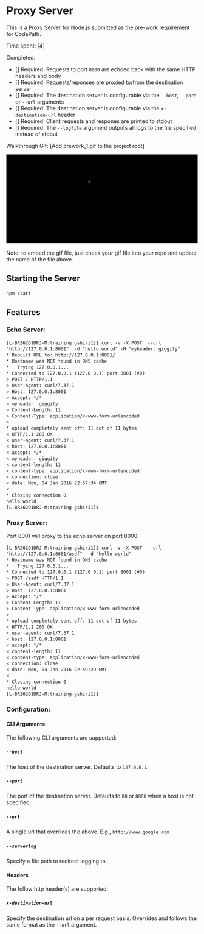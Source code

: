 # Proxy Server

This is a Proxy Server for Node.js submitted as the [pre-work](http://courses.codepath.com/snippets/intro_to_nodejs/prework) requirement for CodePath.

Time spent: [4]

Completed:

* [] Required: Requests to port `8000` are echoed back with the same HTTP headers and body
* [] Required: Requests/reponses are proxied to/from the destination server
* [] Required: The destination server is configurable via the `--host`, `--port`  or `--url` arguments
* [] Required: The destination server is configurable via the `x-destination-url` header
* [] Required: Client requests and respones are printed to stdout
* [] Required: The `--logfile` argument outputs all logs to the file specified instead of stdout


Walkthrough Gif:
[Add prework_1.gif to the project root] 

![Video Walkthrough](prework_1.gif)

Note: to embed the gif file, just check your gif file into your repo and update the name of the file above.

## Starting the Server

```bash
npm start
```

## Features

### Echo Server:

```
[L-BR262Q1DRJ-M:training gshiri1]$ curl -v -X POST  --url "http://127.0.0.1:8001"  -d "hello world" -H "myheader: giggity"
* Rebuilt URL to: http://127.0.0.1:8001/
* Hostname was NOT found in DNS cache
*   Trying 127.0.0.1...
* Connected to 127.0.0.1 (127.0.0.1) port 8001 (#0)
> POST / HTTP/1.1
> User-Agent: curl/7.37.1
> Host: 127.0.0.1:8001
> Accept: */*
> myheader: giggity
> Content-Length: 11
> Content-Type: application/x-www-form-urlencoded
> 
* upload completely sent off: 11 out of 11 bytes
< HTTP/1.1 200 OK
< user-agent: curl/7.37.1
< host: 127.0.0.1:8001
< accept: */*
< myheader: giggity
< content-length: 11
< content-type: application/x-www-form-urlencoded
< connection: close
< date: Mon, 04 Jan 2016 22:57:34 GMT
< 
* Closing connection 0
hello world
[L-BR262Q1DRJ-M:training gshiri1]$ 
```

### Proxy Server:

Port 8001 will proxy to the echo server on port 8000.

```
[L-BR262Q1DRJ-M:training gshiri1]$ curl -v -X POST  --url "http://127.0.0.1:8001/asdf"  -d "hello world"
* Hostname was NOT found in DNS cache
*   Trying 127.0.0.1...
* Connected to 127.0.0.1 (127.0.0.1) port 8001 (#0)
> POST /asdf HTTP/1.1
> User-Agent: curl/7.37.1
> Host: 127.0.0.1:8001
> Accept: */*
> Content-Length: 11
> Content-Type: application/x-www-form-urlencoded
> 
* upload completely sent off: 11 out of 11 bytes
< HTTP/1.1 200 OK
< user-agent: curl/7.37.1
< host: 127.0.0.1:8001
< accept: */*
< content-length: 11
< content-type: application/x-www-form-urlencoded
< connection: close
< date: Mon, 04 Jan 2016 22:59:29 GMT
< 
* Closing connection 0
hello world
[L-BR262Q1DRJ-M:training gshiri1]$ 
```

### Configuration:

#### CLI Arguments:

The following CLI arguments are supported:

##### `--host`

The host of the destination server. Defaults to `127.0.0.1`.

##### `--port`

The port of the destination server. Defaults to `80` or `8000` when a host is not specified.

##### `--url`

A single url that overrides the above. E.g., `http://www.google.com`

##### `--serverlog`

Specify a file path to redirect logging to.

#### Headers

The follow http header(s) are supported:

##### `x-destination-url`

Specify the destination url on a per request basis. Overrides and follows the same format as the `--url` argument.
